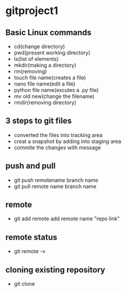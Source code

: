 # gitproject1
## Basic Linux commands
- cd(change directory)
- pwd(present working directory)
- ls(list of elements)
- mkdir(making a directory)
- rm(removing)
- touch file name(creates a file)
- nano file name(edit a file)
- python file name(excutes a .py file)
- mv old new(change the filename)
- rmdir(removing directory)
## 3 steps to git files
- converted the files into tracking area
- creat a snapshot by adding into staging area
- commite the changes with message
## push and pull
- git push remotename branch name
- git pull remote name branch name
## remote
- git add remote add remote name "repo link"
## remote status
- git remote -v
## cloning existing repository
- git clone
